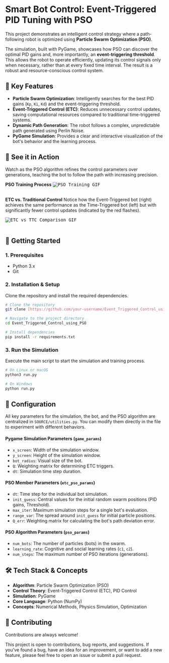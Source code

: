 # Smart Bot Control: Event-Triggered PID Tuning with PSO

This project demonstrates an intelligent control strategy where a path-following robot is optimized using **Particle Swarm Optimization (PSO)**.

The simulation, built with PyGame, showcases how PSO can discover the optimal PID gains and, more importantly, an **event-triggering threshold**. This allows the robot to operate efficiently, updating its control signals only when necessary, rather than at every fixed time interval. The result is a robust and resource-conscious control system.



## 🌟 Key Features

-   **Particle Swarm Optimization**: Intelligently searches for the best PID gains (`Kp`, `Ki`, `Kd`) and the event-triggering threshold.
-   **Event-Triggered Control (ETC)**: Reduces unnecessary control updates, saving computational resources compared to traditional time-triggered systems.
-   **Dynamic Path Generation**: The robot follows a complex, unpredictable path generated using Perlin Noise.
-   **PyGame Simulation**: Provides a clear and interactive visualization of the bot's behavior and the learning process.

## 🤖 See it in Action

Watch as the PSO algorithm refines the control parameters over generations, teaching the bot to follow the path with increasing precision.

**PSO Training Process**
<kbd><img src="https://github.com/SoumyodiptaNath/Event_Triggered_Control_using_PSO/assets/122808862/883c3bf5-5b35-4a74-9183-24bc4d922abf" alt="PSO Training GIF"> </kbd>
<br/><br/>

**ETC vs. Traditional Control**
Notice how the Event-Triggered bot (right) achieves the same performance as the Time-Triggered bot (left) but with significantly fewer control updates (indicated by the red flashes).

<kbd><img src="https://github.com/SoumyodiptaNath/Event_Triggered_Control_using_PSO/assets/122808862/eb61fa5a-38ec-42cb-b524-773da172099d" alt="ETC vs TTC Comparison GIF"></kbd>
<br/><br/>

## 🚀 Getting Started

### 1. Prerequisites

-   Python 3.x
-   Git

### 2. Installation & Setup

Clone the repository and install the required dependencies.

```bash
# Clone the repository
git clone [https://github.com/your-username/Event_Triggered_Control_using_PSO.git](https://github.com/your-username/Event_Triggered_Control_using_PSO.git)

# Navigate to the project directory
cd Event_Triggered_Control_using_PSO

# Install dependencies
pip install -r requirements.txt
````

### 3\. Run the Simulation

Execute the main script to start the simulation and training process.

```bash
# On Linux or macOS
python3 run.py

# On Windows
python run.py
```

## 🔧 Configuration

All key parameters for the simulation, the bot, and the PSO algorithm are centralized in `SOURCE/utilities.py`. You can modify them directly in the file to experiment with different behaviors.

#### Pygame Simulation Parameters (`game_params`)

  - `x_screen`: Width of the simulation window.
  - `y_screen`: Height of the simulation window.
  - `bot_radius`: Visual size of the bot.
  - `Q`: Weighting matrix for determining ETC triggers.
  - `dt`: Simulation time step duration.

#### PSO Member Parameters (`etc_pso_params`)

  - `dt`: Time step for the individual bot simulation.
  - `init_guess`: Central values for the initial random swarm positions (PID gains, Threshold).
  - `max_iter`: Maximum simulation steps for a single bot's evaluation.
  - `range_var`: The spread around `init_guess` for initial particle positions.
  - `Q_err`: Weighting matrix for calculating the bot's path deviation error.

#### PSO Algorithm Parameters (`pso_params`)

  - `num_bots`: The number of particles (bots) in the swarm.
  - `learning_rate`: Cognitive and social learning rates (`c1`, `c2`).
  - `num_steps`: The maximum number of PSO iterations (generations).

## 🛠️ Tech Stack & Concepts

  - **Algorithm**: Particle Swarm Optimization (PSO)
  - **Control Theory**: Event-Triggered Control (ETC), PID Control
  - **Simulation**: PyGame
  - **Core Language**: Python (NumPy)
  - **Concepts**: Numerical Methods, Physics Simulation, Optimization

## 🤝 Contributing

Contributions are always welcome\!

This project is open to contributions, bug reports, and suggestions. If you've found a bug, have an idea for an improvement, or want to add a new feature, please feel free to open an issue or submit a pull request.

